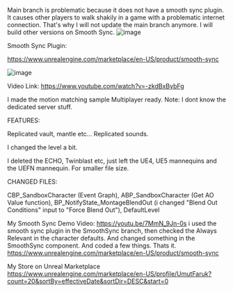 Main branch is problematic because it does not have a smooth sync plugin. It causes other players to walk shakily in a game with a problematic internet connection. That's why I will not update the main branch anymore. I will build other versions on Smooth Sync.
![image](https://github.com/cenairaclub/motionmatchingreplicated/assets/14151235/9bda1f8a-b569-49d3-a33d-9cfe486d7595)


Smooth Sync Plugin:


https://www.unrealengine.com/marketplace/en-US/product/smooth-sync



![image](https://github.com/cenairaclub/motionmatchingreplicated/assets/14151235/8017843d-8275-4025-8b3b-23dc8f4d57a8)


Video Link:
https://www.youtube.com/watch?v=-zkdBxBybFg


I made the motion matching sample Multiplayer ready. Note: I dont know the dedicated server stuff.

FEATURES:


Replicated vault, mantle etc... Replicated sounds. 

I changed the level a bit. 

I deleted the ECHO, Twinblast etc, just left the UE4, UE5 mannequins and the UEFN mannequin. For smaller file size.

CHANGED FILES:

CBP_SandboxCharacter (Event Graph), ABP_SandboxCharacter (Get AO Value function), BP_NotifyState_MontageBlendOut (i changed "Blend Out Conditions" input to "Force Blend Out"), DefaultLevel



My Smooth Sync Demo Video: https://youtu.be/7MmN_9Jn-0s
i used the smooth sync plugin in the SmoothSync branch, then checked the Always Relevant in the character defaults. And changed something in the SmoothSync component. And coded a few things. Thats it.
https://www.unrealengine.com/marketplace/en-US/product/smooth-sync


My Store on Unreal Marketplace
https://www.unrealengine.com/marketplace/en-US/profile/UmutFaruk?count=20&sortBy=effectiveDate&sortDir=DESC&start=0
